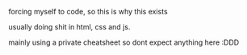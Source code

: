 forcing myself to code, so this is why this exists

usually doing shit in html, css and js.

mainly using a private cheatsheet so dont expect anything here :DDD
